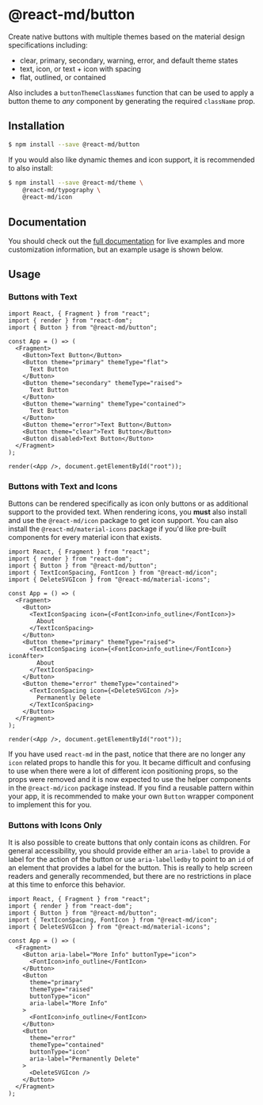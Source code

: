 # @react-md/button

Create native buttons with multiple themes based on the material design
specifications including:

- clear, primary, secondary, warning, error, and default theme states
- text, icon, or text + icon with spacing
- flat, outlined, or contained

Also includes a `buttonThemeClassNames` function that can be used to apply a
button theme to _any_ component by generating the required `className` prop.

## Installation

```sh
$ npm install --save @react-md/button
```

If you would also like dynamic themes and icon support, it is recommended to
also install:

```sh
$ npm install --save @react-md/theme \
    @react-md/typography \
    @react-md/icon
```

<!-- DOCS_REMOVE -->

## Documentation

You should check out the
[full documentation](https://react-md.dev/packages/button/demos) for live
examples and more customization information, but an example usage is shown
below.

<!-- DOCS_REMOVE_END -->

## Usage

### Buttons with Text

```tsx
import React, { Fragment } from "react";
import { render } from "react-dom";
import { Button } from "@react-md/button";

const App = () => (
  <Fragment>
    <Button>Text Button</Button>
    <Button theme="primary" themeType="flat">
      Text Button
    </Button>
    <Button theme="secondary" themeType="raised">
      Text Button
    </Button>
    <Button theme="warning" themeType="contained">
      Text Button
    </Button>
    <Button theme="error">Text Button</Button>
    <Button theme="clear">Text Button</Button>
    <Button disabled>Text Button</Button>
  </Fragment>
);

render(<App />, document.getElementById("root"));
```

### Buttons with Text and Icons

Buttons can be rendered specifically as icon only buttons or as additional
support to the provided text. When rendering icons, you **must** also install
and use the `@react-md/icon` package to get icon support. You can also install
the `@react-md/material-icons` package if you'd like pre-built components for
every material icon that exists.

```tsx
import React, { Fragment } from "react";
import { render } from "react-dom";
import { Button } from "@react-md/button";
import { TextIconSpacing, FontIcon } from "@react-md/icon";
import { DeleteSVGIcon } from "@react-md/material-icons";

const App = () => (
  <Fragment>
    <Button>
      <TextIconSpacing icon={<FontIcon>info_outline</FontIcon>}>
        About
      </TextIconSpacing>
    </Button>
    <Button theme="primary" themeType="raised">
      <TextIconSpacing icon={<FontIcon>info_outline</FontIcon>} iconAfter>
        About
      </TextIconSpacing>
    </Button>
    <Button theme="error" themeType="contained">
      <TextIconSpacing icon={<DeleteSVGIcon />}>
        Permanently Delete
      </TextIconSpacing>
    </Button>
  </Fragment>
);

render(<App />, document.getElementById("root"));
```

If you have used `react-md` in the past, notice that there are no longer any
`icon` related props to handle this for you. It became difficult and confusing
to use when there were a lot of different icon positioning props, so the props
were removed and it is now expected to use the helper components in the
`@react-md/icon` package instead. If you find a reusable pattern within your
app, it is recommended to make your own `Button` wrapper component to implement
this for you.

### Buttons with Icons Only

It is also possible to create buttons that only contain icons as children. For
general accessibility, you should provide either an `aria-label` to provide a
label for the action of the button or use `aria-labelledby` to point to an `id`
of an element that provides a label for the button. This is really to help
screen readers and generally recommended, but there are no restrictions in place
at this time to enforce this behavior.

```tsx
import React, { Fragment } from "react";
import { render } from "react-dom";
import { Button } from "@react-md/button";
import { TextIconSpacing, FontIcon } from "@react-md/icon";
import { DeleteSVGIcon } from "@react-md/material-icons";

const App = () => (
  <Fragment>
    <Button aria-label="More Info" buttonType="icon">
      <FontIcon>info_outline</FontIcon>
    </Button>
    <Button
      theme="primary"
      themeType="raised"
      buttonType="icon"
      aria-label="More Info"
    >
      <FontIcon>info_outline</FontIcon>
    </Button>
    <Button
      theme="error"
      themeType="contained"
      buttonType="icon"
      aria-label="Permanently Delete"
    >
      <DeleteSVGIcon />
    </Button>
  </Fragment>
);
```
